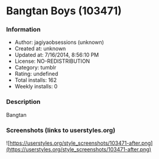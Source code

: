 # Bangtan Boys (103471)

### Information
- Author: jagiyaobsessions (unknown)
- Created at: unknown
- Updated at: 7/16/2014, 8:56:10 PM
- License: NO-REDISTRIBUTION
- Category: tumblr
- Rating: undefined
- Total installs: 162
- Weekly installs: 0


### Description
Bangtan


### Screenshots (links to userstyles.org)
![https://userstyles.org/style_screenshots/103471-after.png](https://userstyles.org/style_screenshots/103471-after.png)


